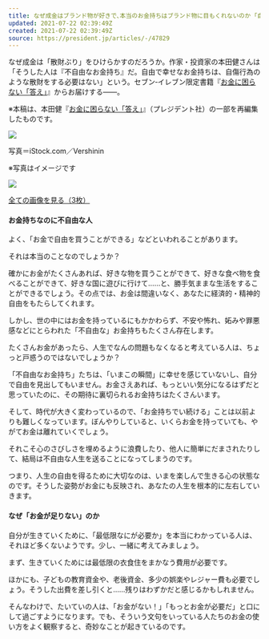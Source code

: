 ```yaml
---
title: なぜ成金はブランド物が好きで､本当のお金持ちはブランド物に目もくれないのか ｢自傷行為のような散財｣の末路
updated: 2021-07-22 02:39:49Z
created: 2021-07-22 02:39:49Z
source: https://president.jp/articles/-/47829
---
```


なぜ成金は「散財ぶり」をひけらかすのだろうか。作家・投資家の本田健さんは「そうした人は『不自由なお金持ち』だ。自由で幸せなお金持ちは、自傷行為のような散財をする必要はない」という。セブン‐イレブン限定書籍『[お金に困らない「答え」](https://7net.omni7.jp/detail_isbn/9784833480505?vc_lpp=MSZiZGVhYzZjYzk2JjYwZWJiNjg1JjJkYWQ0MCY2MTEzNDM4NCZZT3UyaEFBTXpQclRBV3JSQ29JQ3JRcUNBWUlLeEEmNAlZT3UyaEFBTXpQclRBV3JSQ29JQ3JRcUNBWUlLeEEJMDg4NDc1NjkwMTAyNjAyMjAxMjEwNzEyMDMyNzAwCQlodHRwczovL3d3dy5wcmVzaWRlbnQuY28uanAvCQ)』からお届けする――。

※本稿は、本田健『[お金に困らない「答え」](https://7net.omni7.jp/detail_isbn/9784833480505?vc_lpp=MSZiZGVhYzZjYzk2JjYwZWJiNjg1JjJkYWQ0MCY2MTEzNDM4NCZZT3UyaEFBTXpQclRBV3JSQ29JQ3JRcUNBWUlLeEEmNAlZT3UyaEFBTXpQclRBV3JSQ29JQ3JRcUNBWUlLeEEJMDg4NDc1NjkwMTAyNjAyMjAxMjEwNzEyMDMyNzAwCQlodHRwczovL3d3dy5wcmVzaWRlbnQuY28uanAvCQ)』（プレジデント社）の一部を再編集したものです。

[![](https://president.ismcdn.jp/mwimgs/6/f/-/img_6fd1ef2971647ce5ffe7d56b687be65f314422.jpg)](https://president.jp/articles/photo/47829?pn=1)

写真＝iStock.com／Vershinin

※写真はイメージです

[![](https://president.ismcdn.jp/common/president/images/icon_link-more.svg)](https://president.jp/articles/photo/47829?pn=1)

[全ての画像を見る（3枚）](https://president.jp/articles/photo/47829)

#### お金持ちなのに不自由な人

よく、「お金で自由を買うことができる」などといわれることがあります。

それは本当のことなのでしょうか？

確かにお金がたくさんあれば、好きな物を買うことができて、好きな食べ物を食べることができて、好きな国に遊びに行けて……と、勝手気ままな生活をすることができるでしょう。その点では、お金は間違いなく、あなたに経済的・精神的自由をもたらしてくれます。

しかし、世の中にはお金を持っているにもかかわらず、不安や怖れ、妬みや罪悪感などにとらわれた「不自由な」お金持ちもたくさん存在します。

たくさんお金があったら、人生でなんの問題もなくなると考えている人は、ちょっと戸惑うのではないでしょうか？

「不自由なお金持ち」たちは、「いまこの瞬間」に幸せを感じていないし、自分で自由を見出してもいません。お金さえあれば、もっといい気分になるはずだと思っていたのに、その期待に裏切られるお金持ちはたくさんいます。

そして、時代が大きく変わっているので、「お金持ちでい続ける」ことは以前よりも難しくなっています。ぼんやりしていると、いくらお金を持っていても、やがてお金は離れていくでしょう。

それこそ心のさびしさを埋めるように浪費したり、他人に簡単にだまされたりして、結局は不自由な人生を送ることになってしまうのです。

つまり、人生の自由を得るために大切なのは、いまを楽しんで生きる心の状態なのです。そうした姿勢がお金にも反映され、あなたの人生を根本的に左右していきます。

#### なぜ「お金が足りない」のか

自分が生きていくために、「最低限なにが必要か」を本当にわかっている人は、それほど多くないようです。少し、一緒に考えてみましょう。

まず、生きていくためには最低限の衣食住をまかなう費用が必要です。

ほかにも、子どもの教育資金や、老後資金、多少の娯楽やレジャー費も必要でしょう。そうした出費を差し引くと……残りはわずかだと感じるかもしれません。

そんなわけで、たいていの人は、「お金がない！」「もっとお金が必要だ」と口にして過ごすようになります。でも、そういう文句をいっている人たちのお金の使い方をよく観察すると、奇妙なことが起きているのです。